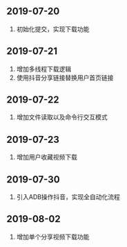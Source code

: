 ## 2019-07-20
1. 初始化提交，实现下载功能

## 2019-07-21
1. 增加多线程下载逻辑
2. 使用抖音分享链接替换用户首页链接

## 2019-07-22
1. 增加文件读取以及命令行交互模式

## 2019-07-23
1. 增加用户收藏视频下载

## 2019-07-30
1. 引入ADB操作抖音，实现全自动化流程

## 2019-08-02
1. 增加单个分享视频下载功能

